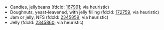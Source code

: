 - Candies, jellybeans (fdcId: [167991](https://fdc.nal.usda.gov/fdc-app.html#/food-details/167991); via heuristic)
- Doughnuts, yeast-leavened, with jelly filling (fdcId: [172759](https://fdc.nal.usda.gov/fdc-app.html#/food-details/172759); via heuristic)
- Jam or jelly, NFS (fdcId: [2345859](https://fdc.nal.usda.gov/fdc-app.html#/food-details/2345859); via heuristic)
- Jelly (fdcId: [2345860](https://fdc.nal.usda.gov/fdc-app.html#/food-details/2345860); via heuristic)
